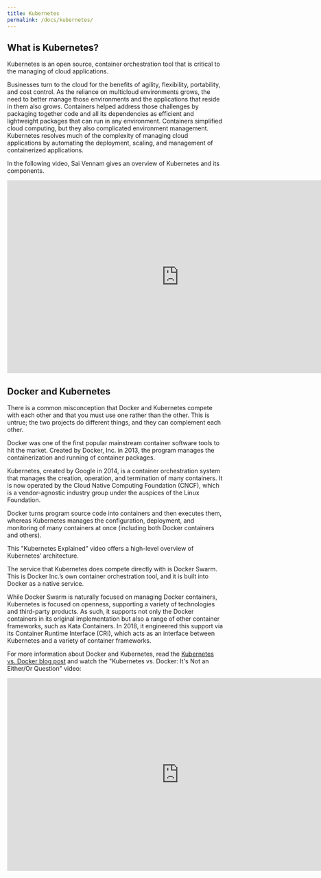 ```yaml
---
title: Kubernetes
permalink: /docs/kubernetes/
---
```

<h2>What is Kubernetes?</h2>

Kubernetes is an open source, container orchestration tool that is critical to the managing of cloud applications.

Businesses turn to the cloud for the benefits of agility, flexibility, portability, and cost control. As the reliance on multicloud environments grows, the need to better manage those environments and the applications that reside in them also grows. Containers helped address those challenges by packaging together code and all its dependencies as efficient and lightweight packages that can run in any environment. Containers simplified cloud computing, but they also complicated environment management. Kubernetes resolves much of the complexity of managing cloud applications by automating the deployment, scaling, and management of containerized applications.

In the following video, Sai Vennam gives an overview of Kubernetes and its components.

<iframe width="800" height="450" src="https://www.youtube.com/embed/aSrqRSk43lY" frameborder="0" allow="autoplay; encrypted-media" allowfullscreen></iframe>

<h2>Docker and Kubernetes</h2>

There is a common misconception that Docker and Kubernetes compete with each other and that you must use one rather than the other. This is untrue; the two projects do different things, and they can complement each other.

Docker was one of the first popular mainstream container software tools to hit the market. Created by Docker, Inc. in 2013, the program manages the containerization and running of container packages.

Kubernetes, created by Google in 2014, is a container orchestration system that manages the creation, operation, and termination of many containers. It is now operated by the Cloud Native Computing Foundation (CNCF), which is a vendor-agnostic industry group under the auspices of the Linux Foundation.

Docker turns program source code into containers and then executes them, whereas Kubernetes manages the configuration, deployment, and monitoring of many containers at once (including both Docker containers and others).

This "Kubernetes Explained" video offers a high-level overview of Kubernetes’ architecture.

The service that Kubernetes does compete directly with is Docker Swarm. This is Docker Inc.’s own container orchestration tool, and it is built into Docker as a native service.

While Docker Swarm is naturally focused on managing Docker containers, Kubernetes is focused on openness, supporting a variety of technologies and third-party products. As such, it supports not only the Docker containers in its original implementation but also a range of other container frameworks, such as Kata Containers. In 2018, it engineered this support via its Container Runtime Interface (CRI), which acts as an interface between Kubernetes and a variety of container frameworks.

For more information about Docker and Kubernetes, read the <a href="https://www.ibm.com/blogs/cloud-computing/2018/07/30/kubernetes-docker-vs/" target="_blank">Kubernetes vs. Docker blog post</a> and watch the "Kubernetes vs. Docker: It's Not an Either/Or Question" video:

<iframe width="800" height="450" src="https://www.youtube.com/embed/2vMEQ5zs1ko" frameborder="0" allow="autoplay; encrypted-media" allowfullscreen></iframe>
